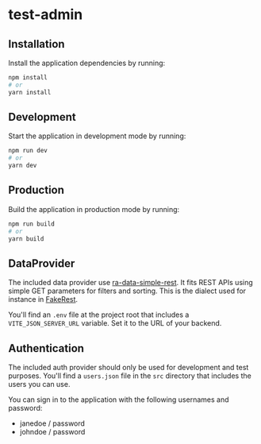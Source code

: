 # test-admin

## Installation

Install the application dependencies by running:

```sh
npm install
# or
yarn install
```

## Development

Start the application in development mode by running:

```sh
npm run dev
# or
yarn dev
```

## Production

Build the application in production mode by running:

```sh
npm run build
# or
yarn build
```

## DataProvider

The included data provider use [ra-data-simple-rest](https://github.com/marmelab/react-admin/tree/master/packages/ra-data-simple-rest). It fits REST APIs using simple GET parameters for filters and sorting. This is the dialect used for instance in [FakeRest](https://github.com/marmelab/FakeRest).

You'll find an `.env` file at the project root that includes a `VITE_JSON_SERVER_URL` variable. Set it to the URL of your backend.

## Authentication

The included auth provider should only be used for development and test purposes.
You'll find a `users.json` file in the `src` directory that includes the users you can use.

You can sign in to the application with the following usernames and password:
- janedoe / password
- johndoe / password

